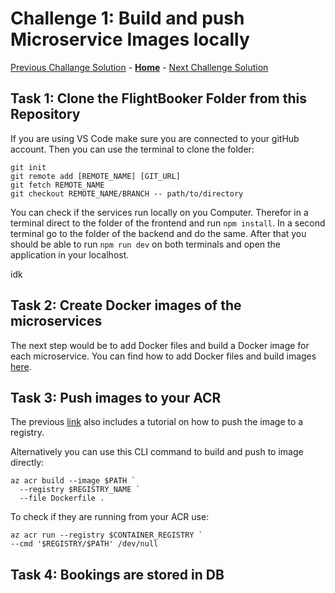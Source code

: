 # Challenge 1: Build and push Microservice Images locally

[Previous Challange Solution](./00-Getting-started-solution.md) - **[Home](../README.md)** - [Next Challenge Solution](./01-Build-and-push-locally-solution.md)

## Task 1: Clone the FlightBooker Folder from this Repository
If you are using VS Code make sure you are connected to your gitHub account.
Then you can use the terminal to clone the folder: 

```
git init
git remote add [REMOTE_NAME] [GIT_URL]
git fetch REMOTE_NAME
git checkout REMOTE_NAME/BRANCH -- path/to/directory
```
You can check if the services run locally on you Computer. Therefor in a terminal direct to the folder of the frontend and run `npm install`. In a second terminal go to the folder of the backend and do the same. After that you should be able to run `npm run dev` on both terminals and open the application in your localhost. 

idk

## Task 2: Create Docker images of the microservices

The next step would be to add Docker files and build a Docker image for each microservice. 
You can find how to add Docker files and build images [here](https://learn.microsoft.com/en-us/azure/developer/javascript/tutorial/tutorial-vscode-docker-node/tutorial-vscode-docker-node-04).

## Task 3: Push images to your ACR

The previous [link](https://learn.microsoft.com/en-us/azure/developer/javascript/tutorial/tutorial-vscode-docker-node/tutorial-vscode-docker-node-04) also includes a tutorial on how to push the image to a registry.

Alternatively you can use this CLI command to build and push to image directly:
```
az acr build --image $PATH `
  --registry $REGISTRY_NAME `
  --file Dockerfile .
```
To check if they are running from your ACR use:

```
az acr run --registry $CONTAINER_REGISTRY `
--cmd '$REGISTRY/$PATH' /dev/null
```

## Task 4: Bookings are stored in DB
